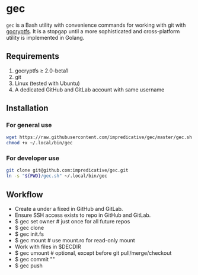 # gec

`gec` is a Bash utility with convenience commands for working with git with [gocryptfs](https://github.com/rfjakob/gocryptfs).
It is a stopgap until a more sophisticated and cross-platform utility is implemented in Golang.

## Requirements
1. gocryptfs ≥ 2.0-beta1
1. git
1. Linux (tested with Ubuntu)
1. A dedicated GitHub and GitLab account with same username

## Installation
### For general use
```bash
wget https://raw.githubusercontent.com/impredicative/gec/master/gec.sh -O ~/.local/bin/gec
chmod +x ~/.local/bin/gec
```
### For developer use
```bash
git clone git@github.com:impredicative/gec.git
ln -s "${PWD}/gec.sh" ~/.local/bin/gec
```

## Workflow
* Create a <repo> under a fixed <owner> in GitHub and GitLab.
* Ensure SSH access exists to repo in GitHub and GitLab.
* $ gec set owner <owner>  # just once for all future repos
* $ gec clone <repo>
* $ gec init.fs <repo>
* $ gec mount <repo>  # use mount.ro for read-only mount
* Work with files in $DECDIR
* $ gec umount <repo>  # optional, except before git pull/merge/checkout
* $ gec commit <repo> "<non-secret commit message>"
* $ gec push <repo>
